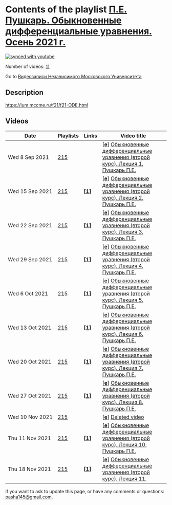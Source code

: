 # Contents of the playlist [П.Е. Пушкарь. Обыкновенные дифференциальные уравнения. Осень 2021 г.](https://www.youtube.com/playlist?list=PLp9ABVh6_x4HWW859jtQ8PNRZ2R-TVduH)

[![synced with youtube](https://img.shields.io/github/last-commit/mathphysschool/mathphysschool.github.io/autoupdate1?label=synced%20with%20youtube)](https://github.com/mathphysschool/mathphysschool.github.io/commits/autoupdate1)

Number of videos: [11](#videos)

Go to [Видеозаписи Независимого Московского Университета](../README.md)

## Description

<https://ium.mccme.ru/f21/f21-ODE.html>

## Videos

|Date|Playlists|Links|Video title|
|---|---|---|---|
| Wed&nbsp;8&nbsp;Sep&nbsp;2021 | [215](../playlists/215 "П.Е. Пушкарь. Обыкновенные дифференциальные уравнения. Осень 2021 г.") |  | [[**e**](https://studio.youtube.com/video/K2gHYpWXUNA/edit "Edit")] [Обыкновенные дифференциальные уравнения (второй курс). Лекция 1. Пушкарь П.Е.](https://www.youtube.com/watch?v=K2gHYpWXUNA&list=PLp9ABVh6_x4HWW859jtQ8PNRZ2R-TVduH "Лекция для второго курса.") |
| Wed&nbsp;15&nbsp;Sep&nbsp;2021 | [215](../playlists/215 "П.Е. Пушкарь. Обыкновенные дифференциальные уравнения. Осень 2021 г.") | [**[1]**](https://ium.mccme.ru/f21/f21-ODE.html) | [[**e**](https://studio.youtube.com/video/KnYzAUQPAAQ/edit "Edit")] [Обыкновенные дифференциальные уравнения (второй курс). Лекция 2. Пушкарь П.Е.](https://www.youtube.com/watch?v=KnYzAUQPAAQ&list=PLp9ABVh6_x4HWW859jtQ8PNRZ2R-TVduH "https://ium.mccme.ru/f21/f21-ODE.html") |
| Wed&nbsp;22&nbsp;Sep&nbsp;2021 | [215](../playlists/215 "П.Е. Пушкарь. Обыкновенные дифференциальные уравнения. Осень 2021 г.") | [**[1]**](https://ium.mccme.ru/f21/f21-ODE.html) | [[**e**](https://studio.youtube.com/video/6_P93u9LukE/edit "Edit")] [Обыкновенные дифференциальные уравнения (второй курс). Лекция 3. Пушкарь П.Е.](https://www.youtube.com/watch?v=6_P93u9LukE&list=PLp9ABVh6_x4HWW859jtQ8PNRZ2R-TVduH "https://ium.mccme.ru/f21/f21-ODE.html") |
| Wed&nbsp;29&nbsp;Sep&nbsp;2021 | [215](../playlists/215 "П.Е. Пушкарь. Обыкновенные дифференциальные уравнения. Осень 2021 г.") | [**[1]**](https://ium.mccme.ru/f21/f21-ODE.html) | [[**e**](https://studio.youtube.com/video/MhkzMs5TbLs/edit "Edit")] [Обыкновенные дифференциальные уравнения (второй курс). Лекция 4. Пушкарь П.Е.](https://www.youtube.com/watch?v=MhkzMs5TbLs&list=PLp9ABVh6_x4HWW859jtQ8PNRZ2R-TVduH "https://ium.mccme.ru/f21/f21-ODE.html") |
| Wed&nbsp;6&nbsp;Oct&nbsp;2021 | [215](../playlists/215 "П.Е. Пушкарь. Обыкновенные дифференциальные уравнения. Осень 2021 г.") | [**[1]**](https://ium.mccme.ru/f21/f21-ODE.html) | [[**e**](https://studio.youtube.com/video/k9crQjtD2I8/edit "Edit")] [Обыкновенные дифференциальные уравнения (второй курс). Лекция 5. Пушкарь П.Е.](https://www.youtube.com/watch?v=k9crQjtD2I8&list=PLp9ABVh6_x4HWW859jtQ8PNRZ2R-TVduH "https://ium.mccme.ru/f21/f21-ODE.html") |
| Wed&nbsp;13&nbsp;Oct&nbsp;2021 | [215](../playlists/215 "П.Е. Пушкарь. Обыкновенные дифференциальные уравнения. Осень 2021 г.") | [**[1]**](https://ium.mccme.ru/f21/f21-ODE.html) | [[**e**](https://studio.youtube.com/video/HiYwjVtVUg4/edit "Edit")] [Обыкновенные дифференциальные уравнения (второй курс). Лекция 6. Пушкарь П.Е.](https://www.youtube.com/watch?v=HiYwjVtVUg4&list=PLp9ABVh6_x4HWW859jtQ8PNRZ2R-TVduH "https://ium.mccme.ru/f21/f21-ODE.html") |
| Wed&nbsp;20&nbsp;Oct&nbsp;2021 | [215](../playlists/215 "П.Е. Пушкарь. Обыкновенные дифференциальные уравнения. Осень 2021 г.") | [**[1]**](https://ium.mccme.ru/f21/f21-ODE.html) | [[**e**](https://studio.youtube.com/video/uKM9E3_Ze6s/edit "Edit")] [Обыкновенные дифференциальные уравнения (второй курс). Лекция 7. Пушкарь П.Е.](https://www.youtube.com/watch?v=uKM9E3_Ze6s&list=PLp9ABVh6_x4HWW859jtQ8PNRZ2R-TVduH "https://ium.mccme.ru/f21/f21-ODE.html") |
| Wed&nbsp;27&nbsp;Oct&nbsp;2021 | [215](../playlists/215 "П.Е. Пушкарь. Обыкновенные дифференциальные уравнения. Осень 2021 г.") | [**[1]**](https://ium.mccme.ru/f21/f21-ODE.html) | [[**e**](https://studio.youtube.com/video/RL_2HTl5Uqw/edit "Edit")] [Обыкновенные дифференциальные уравнения (второй курс). Лекция 8. Пушкарь П.Е.](https://www.youtube.com/watch?v=RL_2HTl5Uqw&list=PLp9ABVh6_x4HWW859jtQ8PNRZ2R-TVduH "https://ium.mccme.ru/f21/f21-ODE.html") |
| Wed&nbsp;10&nbsp;Nov&nbsp;2021 | [215](../playlists/215 "П.Е. Пушкарь. Обыкновенные дифференциальные уравнения. Осень 2021 г.") |  | [[**e**](https://studio.youtube.com/video/glXumcq3_a8/edit "Edit")] [Deleted video](https://www.youtube.com/watch?v=glXumcq3_a8&list=PLp9ABVh6_x4HWW859jtQ8PNRZ2R-TVduH "This video is unavailable.") |
| Thu&nbsp;11&nbsp;Nov&nbsp;2021 | [215](../playlists/215 "П.Е. Пушкарь. Обыкновенные дифференциальные уравнения. Осень 2021 г.") | [**[1]**](https://ium.mccme.ru/f21/f21-ODE.html) | [[**e**](https://studio.youtube.com/video/G587fzB8QO8/edit "Edit")] [Обыкновенные дифференциальные уравнения (второй курс). Лекция 10. Пушкарь П.Е.](https://www.youtube.com/watch?v=G587fzB8QO8&list=PLp9ABVh6_x4HWW859jtQ8PNRZ2R-TVduH "https://ium.mccme.ru/f21/f21-ODE.html") |
| Thu&nbsp;18&nbsp;Nov&nbsp;2021 | [215](../playlists/215 "П.Е. Пушкарь. Обыкновенные дифференциальные уравнения. Осень 2021 г.") | [**[1]**](https://ium.mccme.ru/f21/f21-ODE.html) | [[**e**](https://studio.youtube.com/video/daV8AD2Fi_w/edit "Edit")] [Обыкновенные дифференциальные уравнения (второй курс). Лекция 11.](https://www.youtube.com/watch?v=daV8AD2Fi_w&list=PLp9ABVh6_x4HWW859jtQ8PNRZ2R-TVduH "https://ium.mccme.ru/f21/f21-ODE.html") |


 If you want to ask to update this page, or have any comments or questions: <pasha145@gmail.com>.